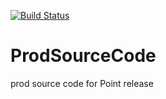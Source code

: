 [![Build Status](https://dev.azure.com/hemanthkrishna9/Prod%20Code/_apis/build/status/hemanthkrishna9.ProdSourceCode?branchName=master)](https://dev.azure.com/hemanthkrishna9/Prod%20Code/_build/latest?definitionId=6?branchName=master)

# ProdSourceCode
prod source code for Point release
